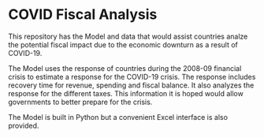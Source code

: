 # COVID Fiscal Analysis

This repository has the Model and data that would assist countries analze the potential fiscal impact due to the economic downturn as a result of COVID-19.

The Model uses the response of countries during the 2008-09 financial crisis to estimate a response for the COVID-19 crisis. The response includes recovery time for revenue, spending and fiscal balance. It also analyzes the response for the different taxes. This information it is hoped would allow governments to better prepare for the crisis.

The Model is built in Python but a convenient Excel interface is also provided.
